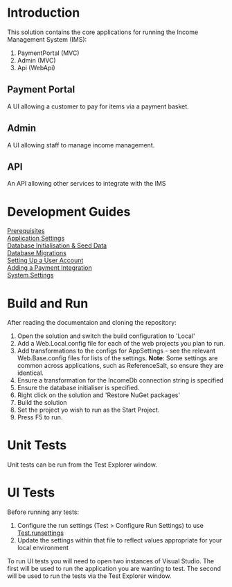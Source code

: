 # Introduction 
This solution contains the core applications for running the Income Management System (IMS):

1. PaymentPortal (MVC)
2. Admin (MVC)
3. Api (WebApi)

## Payment Portal
A UI allowing a customer to pay for items via a payment basket.

## Admin
A UI allowing staff to manage income management.

## API
An API allowing other services to integrate with the IMS

# Development Guides

[Prerequisites](/docs/prerequisites.md)  
[Application Settings](/docs/application-settings.md)  
[Database Initialisation & Seed Data](/docs/database-initialisation-and-seed-data.md)  
[Database Migrations](/docs/database-migrations.md)  
[Setting Up a User Account](/docs/setting-up-a-user-account.md)  
[Adding a Payment Integration](/docsadding-a-payment-integration.md)  
[System Settings](/docs/system-settings.md)

# Build and Run

After reading the documentaion and cloning the repository:

1. Open the solution and switch the build configuration to 'Local'
2. Add a Web.Local.config file for each of the web projects you plan to run. 
3. Add transformations to the configs for AppSettings - see the relevant Web.Base.config files for lists of the settings.
**Note**: Some settings are common across applications, such as ReferenceSalt, so ensure they are identical.</i>
4. Ensure a transformation for the IncomeDb connection string is specified
5. Ensure the database initialiser is specified.
5. Right click on the solution and 'Restore NuGet packages'
6. Build the solution 
7. Set the project yo wish to run as the Start Project.
8. Press F5 to run. 

# Unit Tests
Unit tests can be run from the Test Explorer window.

# UI Tests
Before running any tests:
1. Configure the run settings (Test > Configure Run Settings) to use [Test.runsettings](/Test.runsettings)
2. Update the settings within that file to reflect values appropriate for your local environment

To run UI tests you will need to open two instances of Visual Studio.
The first will be used to run the application you are wanting to test. 
The second will be used to run the tests via the Test Explorer window.